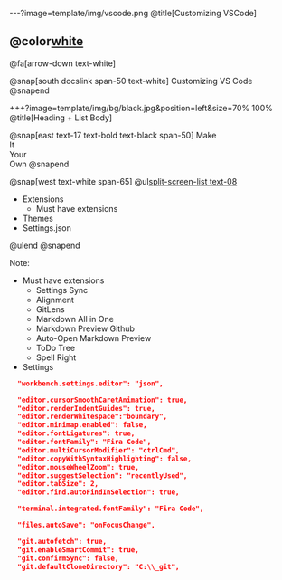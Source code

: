 ---?image=template/img/vscode.png
@title[Customizing VSCode]

## @color[white](Customizing<br>VSCode)

@fa[arrow-down text-white]

@snap[south docslink span-50 text-white]
Customizing VS Code
@snapend

+++?image=template/img/bg/black.jpg&position=left&size=70% 100%
@title[Heading + List Body]

@snap[east text-17 text-bold text-black span-50]
Make<br>It<br>Your<br>Own
@snapend

@snap[west text-white span-65]
@ul[split-screen-list text-08](false)
- Extensions
  - Must have extensions
- Themes
- Settings.json

@ulend
@snapend

Note:
- Must have extensions
  - Settings Sync
  - Alignment
  - GitLens
  - Markdown All in One
  - Markdown Preview Github
  - Auto-Open Markdown Preview
  - ToDo Tree
  - Spell Right
- Settings

```json
  "workbench.settings.editor": "json",

  "editor.cursorSmoothCaretAnimation": true,
  "editor.renderIndentGuides": true,
  "editor.renderWhitespace":"boundary",
  "editor.minimap.enabled": false,
  "editor.fontLigatures": true,
  "editor.fontFamily": "Fira Code",
  "editor.multiCursorModifier": "ctrlCmd",
  "editor.copyWithSyntaxHighlighting": false,
  "editor.mouseWheelZoom": true,
  "editor.suggestSelection": "recentlyUsed",
  "editor.tabSize": 2,
  "editor.find.autoFindInSelection": true,

  "terminal.integrated.fontFamily": "Fira Code",

  "files.autoSave": "onFocusChange",

  "git.autofetch": true,
  "git.enableSmartCommit": true,
  "git.confirmSync": false,
  "git.defaultCloneDirectory": "C:\\_git",

```
